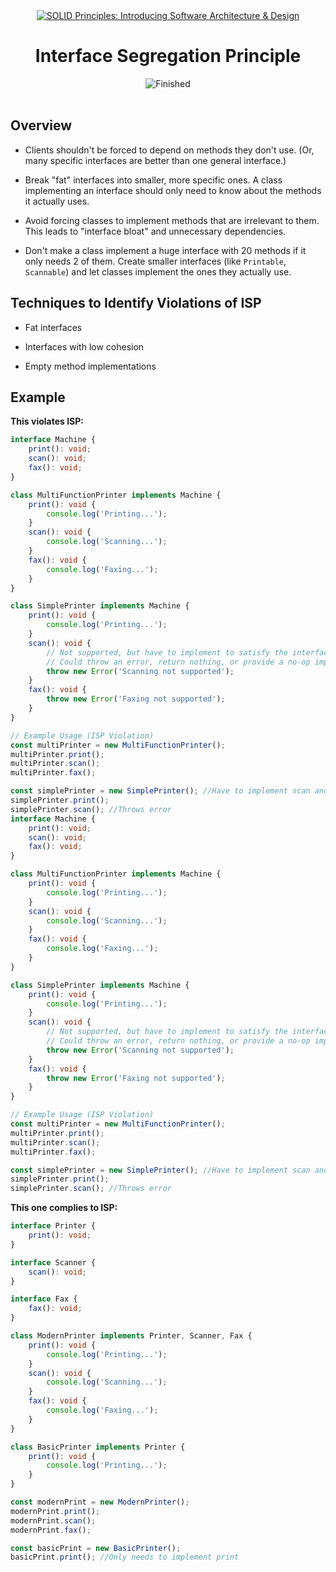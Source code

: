 

<div id="title" align="center">
<a href="https://www.udemy.com/course/solid-design/">
<img src="https://img.shields.io/badge/SOLID_Principles:_Introducing_Software_Architecture_&amp;_Design-white?logo=udemy&style=for-the-badge&color=D2CBCB" alt="SOLID Principles: Introducing Software Architecture &amp; Design" />
</a>
<h1>Interface Segregation Principle</h1>
<img src="https://img.shields.io/badge/Finished-2025--02--13-white?labelColor=2A6041&color=B6EFD4" alt="Finished" />
<br /><br />
</div>

## Overview

- Clients shouldn't be forced to depend on methods they don't use. (Or, many specific interfaces are better than one general interface.)

- Break "fat" interfaces into smaller, more specific ones. A class implementing an interface should only need to know about the methods it actually uses.

- Avoid forcing classes to implement methods that are irrelevant to them. This leads to "interface bloat" and unnecessary dependencies.

- Don't make a class implement a huge interface with 20 methods if it only needs 2 of them. Create smaller interfaces (like `Printable`, `Scannable`) and let classes implement the ones they actually use.

## Techniques to Identify Violations of ISP

- Fat interfaces

- Interfaces with low cohesion

- Empty method implementations

## Example

**This violates ISP:**

```typescript
interface Machine {
    print(): void;
    scan(): void;
    fax(): void;
}

class MultiFunctionPrinter implements Machine {
    print(): void {
        console.log('Printing...');
    }
    scan(): void {
        console.log('Scanning...');
    }
    fax(): void {
        console.log('Faxing...');
    }
}

class SimplePrinter implements Machine {
    print(): void {
        console.log('Printing...');
    }
    scan(): void {
        // Not supported, but have to implement to satisfy the interface.
        // Could throw an error, return nothing, or provide a no-op implementation.  All are undesirable.
        throw new Error('Scanning not supported');
    }
    fax(): void {
        throw new Error('Faxing not supported');
    }
}

// Example Usage (ISP Violation)
const multiPrinter = new MultiFunctionPrinter();
multiPrinter.print();
multiPrinter.scan();
multiPrinter.fax();

const simplePrinter = new SimplePrinter(); //Have to implement scan and fax even though it does not support them
simplePrinter.print();
simplePrinter.scan(); //Throws error
interface Machine {
    print(): void;
    scan(): void;
    fax(): void;
}

class MultiFunctionPrinter implements Machine {
    print(): void {
        console.log('Printing...');
    }
    scan(): void {
        console.log('Scanning...');
    }
    fax(): void {
        console.log('Faxing...');
    }
}

class SimplePrinter implements Machine {
    print(): void {
        console.log('Printing...');
    }
    scan(): void {
        // Not supported, but have to implement to satisfy the interface.
        // Could throw an error, return nothing, or provide a no-op implementation.  All are undesirable.
        throw new Error('Scanning not supported');
    }
    fax(): void {
        throw new Error('Faxing not supported');
    }
}

// Example Usage (ISP Violation)
const multiPrinter = new MultiFunctionPrinter();
multiPrinter.print();
multiPrinter.scan();
multiPrinter.fax();

const simplePrinter = new SimplePrinter(); //Have to implement scan and fax even though it does not support them
simplePrinter.print();
simplePrinter.scan(); //Throws error
```

**This one complies to ISP:**

```typescript
interface Printer {
    print(): void;
}

interface Scanner {
    scan(): void;
}

interface Fax {
    fax(): void;
}

class ModernPrinter implements Printer, Scanner, Fax {
    print(): void {
        console.log('Printing...');
    }
    scan(): void {
        console.log('Scanning...');
    }
    fax(): void {
        console.log('Faxing...');
    }
}

class BasicPrinter implements Printer {
    print(): void {
        console.log('Printing...');
    }
}

const modernPrint = new ModernPrinter();
modernPrint.print();
modernPrint.scan();
modernPrint.fax();

const basicPrint = new BasicPrinter();
basicPrint.print(); //Only needs to implement print
```
